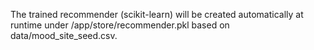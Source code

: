 The trained recommender (scikit-learn) will be created automatically at runtime under /app/store/recommender.pkl based on data/mood_site_seed.csv.
